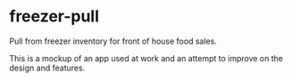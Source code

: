 # freezer-pull
Pull from freezer inventory for front of house food sales.

This is a mockup of an app used at work and an attempt to improve on the design and features.